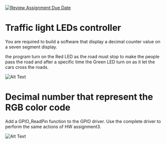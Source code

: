 [![Review Assignment Due Date](https://classroom.github.com/assets/deadline-readme-button-24ddc0f5d75046c5622901739e7c5dd533143b0c8e959d652212380cedb1ea36.svg)](https://classroom.github.com/a/l3YPRhAf)



# Traffic light LEDs controller

You are required to build a software that display a decimal counter value on a seven segment display.

the program turn on the Red LED as the road must stop to make the people pass the road and after a specific time the Green LED turn on as it let the cars cross the roads.

![Alt Text](assets/1.gif)


# Decimal number that represent the RGB color code

Add a GPIO_ReadPin function to the GPIO driver. Use the complete driver to perform the same actions of HW assignment3.

![Alt Text](assets/2.gif)